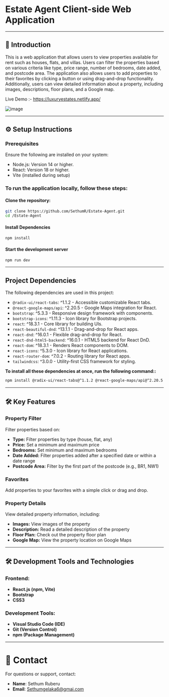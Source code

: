 # Estate Agent Client-side Web Application

---

## 📖 Introduction

This is a web application that allows users to view properties available for rent such as houses, flats, and villas. Users can filter the properties based on various criteria like type, price range, number of bedrooms, date added, and postcode area. The application also allows users to add properties to their favorites by clicking a button or using drag-and-drop functionality. Additionally, users can view detailed information about a property, including images, descriptions, floor plans, and a Google map.

Live Demo :- https://luxuryestates.netlify.app/

![image](https://github.com/user-attachments/assets/cb6f2865-2cd7-45c1-b0c7-3c0609a94347)

  
---


## ⚙️ Setup Instructions

### Prerequisites

Ensure the following are installed on your system:

- Node.js: Version 14 or higher.
- React: Version 18 or higher.
- Vite (installed during setup)
  

### To run the application locally, follow these steps:

#### Clone the repository:
  ```bash
  git clone https://github.com/SethumR/Estate-Agent.git
  cd /Estate-Agent
  ```
#### Install Dependencies 

  ```bash
  npm install
  ```

#### Start the development server

  ```bash
  npm run dev
  ```

---

## Project Dependencies  

The following dependencies are used in this project:  

- `@radix-ui/react-tabs`: ^1.1.2 - Accessible customizable React tabs.  
- `@react-google-maps/api`: ^2.20.5 - Google Maps integration for React.  
- `bootstrap`: ^5.3.3 - Responsive design framework with components.  
- `bootstrap-icons`: ^1.11.3 - Icon library for Bootstrap projects.  
- `react`: ^18.3.1 - Core library for building UIs.  
- `react-beautiful-dnd`: ^13.1.1 - Drag-and-drop for React apps.  
- `react-dnd`: ^16.0.1 - Flexible drag-and-drop for React.  
- `react-dnd-html5-backend`: ^16.0.1 - HTML5 backend for React DnD.  
- `react-dom`: ^18.3.1 - Renders React components to DOM.  
- `react-icons`: ^5.3.0 - Icon library for React applications.  
- `react-router-dom`: ^7.0.2 - Routing library for React apps.  
- `tailwindcss`: ^3.0.0 - Utility-first CSS framework for styling.
  

**To install all these dependencies at once, run the following command::**

```sh
npm install @radix-ui/react-tabs@^1.1.2 @react-google-maps/api@^2.20.5 bootstrap@^5.3.3 bootstrap-icons@^1.11.3 react@^18.3.1 react-beautiful-dnd@^13.1.1 react-dnd@^16.0.1 react-dnd-html5-backend@^16.0.1 react-dom@^18.3.1 react-icons@^5.3.0 react-router-dom@^7.0.2 tailwindcss@^3.0.0
```

---


## 🛠️ Key Features

### Property Filter
Filter properties based on:

- **Type:** Filter properties by type (house, flat, any)
- **Price:** Set a minimum and maximum price
- **Bedrooms:** Set minimum and maximum bedrooms
- **Date Added:** Filter properties added after a specified date or within a date range
- **Postcode Area:** Filter by the first part of the postcode (e.g., BR1, NW1)

### Favorites
Add properties to your favorites with a simple click or drag and drop.

### Property Details
View detailed property information, including:

- **Images:** View images of the property
- **Description:** Read a detailed description of the property
- **Floor Plan:** Check out the property floor plan
- **Google Map:** View the property location on Google Maps

---

## 🛠️ Development Tools and Technologies

### Frontend:
- **React.js (npm, Vite)**
- **Bootstrap**
- **CSS3**

### Development Tools:
- **Visual Studio Code (IDE)**
- **Git (Version Control)**
- **npm (Package Management)**

---

# 📧 Contact

For questions or support, contact:

- **Name**: Sethum Ruberu 
- **Email**: Sethumgelaka6@gmai.com





